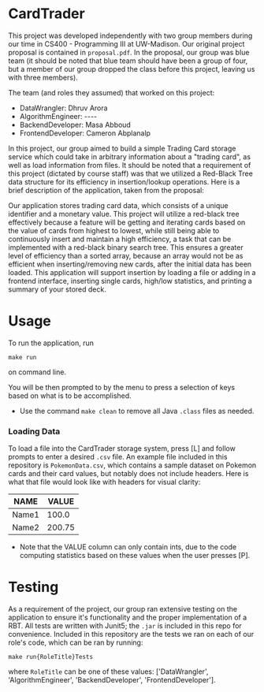 # CardTrader

This project was developed independently with two group members during our time in CS400 - Programming III at UW-Madison. Our original project proposal is contained in `proposal.pdf`. In the proposal, our group was blue team (it should be noted that blue team should have been a group of four, but a member of our group dropped the class before this project, leaving us with three members).

The team (and roles they assumed) that worked on this project:

* DataWrangler: Dhruv Arora
* AlgorithmEngineer: ----
* BackendDeveloper: Masa Abboud
* FrontendDeveloper: Cameron Abplanalp

In this project, our group aimed to build a simple Trading Card storage service which could take in arbitrary information about a "trading card", as well as load information from files. It should be noted that a requirement of this project (dictated by course staff) was that we utilized a Red-Black Tree data structure for its efficiency in insertion/lookup operations. Here is a brief description of the application, taken from the proposal:

Our application stores trading card data, which consists of a unique identifier and a monetary value. This project will utilize a red-black tree effectively because a feature will be getting and iterating cards based on the value of cards from highest to lowest, while still being able to continuously insert and maintain a high efficiency, a task that can be implemented with a red-black binary search tree. This ensures a greater level of efficiency than a sorted array, because an array would not be as efficient when inserting/removing new cards, after the initial data has been loaded. This application will support insertion by loading a file or adding in a frontend interface, inserting single cards, high/low statistics, and printing a summary of your stored deck.

# Usage

To run the application, run

```
make run
```
on command line.

You will be then prompted to by the menu to press a selection of keys based on what is to be accomplished. 

* Use the command `make clean` to remove all Java `.class` files as needed.

### Loading Data
To load a file into the CardTrader storage system, press [L] and follow prompts to enter a desired `.csv` file. An example file included in this repository is `PokemonData.csv`, which contains a sample dataset on Pokemon cards and their card values, but notably does not include headers. Here is what that file would look like with headers for visual clarity:

| NAME  | VALUE |
| ----- | ----- |
| Name1 | 100.0 |
| Name2 | 200.75|

* Note that the VALUE column can only contain ints, due to the code computing statistics based on these values when the user presses [P].

# Testing
As a requirement of the project, our group ran extensive testing on the application to ensure it's functionality and the proper implementation of a RBT. All tests are written with Junit5; the `.jar` is included in this repo for convenience. Included in this repository are the tests we ran on each of our role's code, which can be ran by running:

```
make run{RoleTitle}Tests
```
where `RoleTitle` can be one of these values:
['DataWrangler',
 'AlgorithmEngineer',
 'BackendDeveloper',
 'FrontendDeveloper'].
